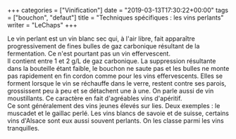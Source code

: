+++
categories = ["Vinification"]
date = "2019-03-13T17:30:22+00:00"
tags = ["bouchon", "defaut"] 
title = "Techniques spécifiques : les vins perlants"
writer = "LeChaps"
+++

Le vin perlant est un vin blanc sec qui, à l'air libre, fait apparaître progressivement de fines bulles de gaz carbonique résultant de la fermentation. Ce n'est pourtant pas un vin effervescent.  
Il contient entre 1 et 2 g/L de gaz carbonique. La suppression résultante dans la bouteille étant faible, le bouchon ne saute pas et les bulles ne monte pas rapidement en fin cordon comme pour les vins effervescents. Elles se forment lorsque le vin se réchauffe dans le verre, restent contre ses parois, grossissent peu à peu et se détachent une à une. On parle aussi de vin moustillants. Ce caractère en fait d'agréables vins d'apéritif.  
Ce sont généralement des vins jeunes élevés sur lies. Deux exemples : le muscadet et le gaillac perlé. Les vins blancs de savoie et de suisse, certains vins d'Alsace sont eux aussi souvent perlants. On les classe parmi les vins tranquilles.
